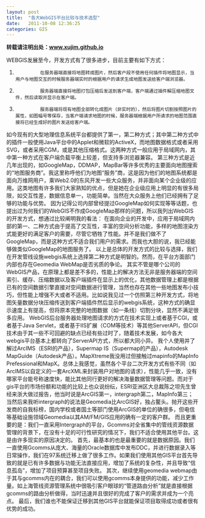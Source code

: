 ```yaml
---
layout: post
title:  "各大WebGIS平台比较与技术选型"
date:   2011-10-08 12:36:25
categories: GIS
---
```

**转载请注明出处：www.xujim.github.io**

WEBGIS发展至今，开发方式有了很多进步，目前主要有如下方式：
1.              在服务器端直接将地图转成图片，然后客户段不使用任何插件将地图显示，当用户与地图交互的时候服务器端实时的根据用户的请求生成地图发送给客户端浏览器。
2.              服务器端直接将地图打包压缩后发送到客户端，客户端通过插件解压缩地图文件，然后读取并显示在客户端。
3.              服务器端将现有地图全部转化成图片（非实时的），然后将图片切割按照图片的属性，如图幅号等保存，当客户端请求地图的时候，服务器端根据用户所请求的地图范围直接将已经生成好的图片发送给客户端。
如今现有的大型地理信息系统平台都提供了第一，第二种方式；其中第二种方式中的插件一般使用Java平台中的Applet和微软的ActiveX，而地图数据格式或者采用SVG，或者采用CGM，或是其他压缩格式。这两种方式一般应用于局域网内，其中第一种方式在客户端负载平衡上较差，但支持多浏览器兼容。
第三种方式是近几年出现的，如GoogleMap，DDMAP，MapBar等许多优秀的主要面向地图搜索的“地图服务商”。我这里称呼他们为地图“服务”商，这是因为他们的地图系统都是面向万维网用户，乘Web2.0的东风开发一些大众服务，并非面向某个企业级的应用。这类地图有许多我们大家熟知的优点，但是她在企业级应用上明显的有很多局限，如交互性差，数据信息单一，功能简单。当然在大众服务上他们已经拥有了足够的功能与优势。
因为记得公司内部曾经提过GoogleMap如何实现等等话题，也提出过为何我们的WebGIS不作成GoogleMap那样的问题，所以我列出WebGIS的开发方式，想通过比较阐明我的看法：
在面向企业的开发中，应用于局域网内部的第一、二种方式由于提高了交互性，丰富的空间分析功能，多样的地图渲染方式能更好的满足客户的需要，尽管它牺牲了性能。并不是我们做不了GoogleMap，而是这种方式不适合我们用户的需求。而我也大胆的说，我已经能够做类似GoogleMap的地图服务了。
以上是总体的开发方式的比较与选择，我们在开发管线设施webgis系统上选择第二种方式是明智的。然而，在平台方面部门内部也存在Geomedia WebMap是否劣质的争论。
其实不管是哪个公司的WebGIS产品，在原理上都是差不多的，性能上的解决方法无非是服务器端的空间索引、缓存、压缩数据以及客户端插件在显示上的优化，其他数据管理上都是根据已有的空间数据引擎直接对空间数据进行管理，当然也存在其他一些地图发布小技巧，但性能上增强不大或者不适用。比如说我见过一个仿照第三种开发方式，将地图矢量数据分块压缩传送到客户端插件然后显示的webgis系统，这种方式的确显示速度上有提高，但将原本完整的地图数据（如一条线）切割分块，显然不满足很多应用。
WebGIS后台服务器处理地图请求的方式在技术实现上或者基于CGI，或者基于Java Servlet，或者基于IIS扩展（COM等技术）等其他ServerAPI，但CGI技术由于其一些不可回避的缺点已经有些过时了，随着技术发展，如今各大webgis平台基本上都转向了ServerAPI方式，所以都大同小异。
我个人使用并了解过ArcIMS（ESRI的产品），Supermap IS（Supermap的产品），Autodesk MapGuide（Autodesk产品）。MapXtreme我没用过但接触过mapinfo的MapInfo Prefessional和MapX。总体上我感觉，虽然各个平台二次开发方式有些不同（如ArcIMS以自定义的一套ArcXML来封装用户对地图的请求），性能几乎一致，没有哪家平台能号称速度快，能比其他同行更好的解决海量数据管理等问题。而对于gis平台的市场份额和功能的比较上也众说纷纭，ESRI亚洲区大总裁陈之坦先生曾经来浙大做过报告，他当时说是ArcGIS第一，intergraph第二，MapInfo第三；当然后来我听intergraph的说法是Geomedia比ArcGIS好，独占鳌头。抛开这些开发商的自我标榜，国内学校或者国土等部门使用ArcGIS的单位的确很多，但电信等基础设施领域Geomedia以其AM/FM/GIS应用的确有一定的客户群。
而且更重要的是：我们一直采用Intergraph的平台，Gcomms对全省集中的管线资源数据管理的背景下，在没有十足的可行性研究的情况下，我们不适合使用其他平台。这是由许多现实的原因决定的。
首先，最基本的也是最重要的就是数据原因。我们一直使用Gcomms从庞大、海量的Oracle数据库中发布DDC，并进行数据录入等日常操作，我们在97系统迁移上做了很多工作。如果我们使用其他GIS平台首先导致的就是已有许多数据与功能无法直接应用，增加了系统的复杂性，并且导致“信息孤岛”，增加了项目预算甚至项目失败。
其次，继续使用geomedia webmap由于其与gcomms内在的耦合，我们可以使用gcomms本身提供的功能，减少工作量。如上海管线资源管理系统中很吸引客户眼球的“管道路由分析”就是直接根据gcomms的路由分析做得，当时迅速并且很好的完成了客户的需求并成为一个亮点。
最后，我们谁也不能保证迁移到其他GIS平台就能保证项目取得成功或者很有优势的成功。